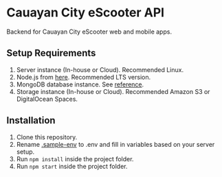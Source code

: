 # Cauayan City eScooter API
Backend for Cauayan City eScooter web and mobile apps.

## Setup Requirements
1. Server instance (In-house or Cloud). Recommended Linux.
2. Node.js from [here](https://nodejs.org/en/download/). Recommended LTS version.
3. MongoDB database instance. See [reference](https://docs.mongodb.com/manual/installation/).
4. Storage instance (In-house or Cloud). Recommended Amazon S3 or DigitalOcean Spaces.

## Installation
1. Clone this repository.
2. Rename [.sample-env](./sample-env) to .env and fill in variables based on your server setup.
3. Run `npm install` inside the project folder.
4. Run  `npm start` inside the project folder.
